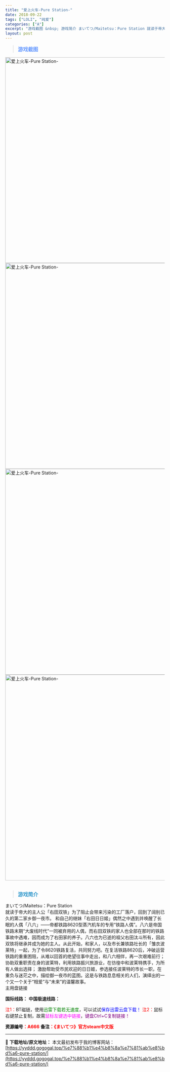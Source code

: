 ```yaml
---
title: "爱上火车-Pure Station-"
date: 2018-09-22
tags: ["LOLI", "纯爱"]
categories: ["A"]
excerpt: "游戏截图 &nbsp; 游戏简介 まいてつ/Maitetsu：Pure Station 就读于帝大的主人公「右田双铁」为了阻止会带来污染的工厂落户，回到了阔别已久的第二家乡御一夜市。 和自己的继妹「右田日日姬」偶然之中遇到并唤醒了长眠的人偶「八六」——帝都铁路8620型蒸汽机车的专用“铁路人偶”。八&hellip;"
layout: post
---
```


<div>
<blockquote><b><span style="font-size: 12pt; color: #6699ff;">游戏截图</span></b></blockquote>
<div><img title="点击放大" src="https://yyddd.gogogal.top/wp-content/uploads/2025/04/20250412_67fa18b0972f2.webp" alt="爱上火车-Pure Station-" width="650" /></div>
<div><img title="点击放大" src="https://yyddd.gogogal.top/wp-content/uploads/2025/04/20250412_67fa18b248890.webp" alt="爱上火车-Pure Station-" width="650" /></div>
<div><img title="点击放大" src="https://yyddd.gogogal.top/wp-content/uploads/2025/04/20250412_67fa18b55d19e.webp" alt="爱上火车-Pure Station-" width="650" /></div>
<div><img title="点击放大" src="https://yyddd.gogogal.top/wp-content/uploads/2025/04/20250412_67fa18b7562d3.webp" alt="爱上火车-Pure Station-" width="650" /></div>
&nbsp;
<blockquote><b><span style="font-size: 12pt; color: #3399cc;">游戏简介</span></b></blockquote>
<div>まいてつ/Maitetsu：Pure Station</div>
<div>就读于帝大的主人公「右田双铁」为了阻止会带来污染的工厂落户，回到了阔别已久的第二家乡御一夜市。
和自己的继妹「右田日日姬」偶然之中遇到并唤醒了长眠的人偶「八六」——帝都铁路8620型蒸汽机车的专用“铁路人偶”。八六是帝国铁路末期“大废线时代”一同被弃用的人偶，而右田双铁的家人也全部在那时的铁路事故中遇难，因而成为了右田家的养子。八六也为已逝的祖父右田汰斗所有，因此双铁将继承并成为她的主人。从此开始，和家人，以及市长兼铁路社长的「雏衣波莱特」一起，为了令8620铁路复活，共同努力吧。在复活铁路8620后，冲破运营铁路的重重困阻，从难以回首的绝望往事中走出，和八六相伴，再一次艰难前行；
协助双重职责在身的波莱特，利用铁路振兴旅游业，在彷徨中和波莱特携手，为所有人做出选择；
激励帮助受市民欢迎的日日姬，参选接任波莱特的市长一职，在重负与迷茫之中，描绘御一夜市的蓝图。这是与铁路息息相关的人们，演绎出的一个又一个关于“相爱”与“未来”的温馨故事。

</div>
</div>
<div class="panel panel-primary">
<div class="panel-heading">主用盘链接</div>
<div class="panel-body">

<b>国际线路：</b>
<b>中国极速线路：</b>


<span style="color: #ff0000;">注1：</span>BT磁链，使用<span style="color: #008000;">迅雷下载若无速度</span>，可以试试<span style="color: #0000ff;">保存迅雷云盘下载！</span>
<span style="color: #ff0000;">注2：</span>鼠标右键禁止复制，故需<span style="color: #ff00ff;">鼠标左键选中链接</span>，<span style="color: #800080;">键盘Ctrl+C复制链接！</span>

</div>
<div class="panel-footer"><span style="color: #ff0000;"><b><span style="color: #000000;">资源编号</span>：A666</b></span>
<span style="color: #ff0000;"><b><span style="color: #000000;">备注</span>：《まいてつ》官方steam中文版</b></span></div>
</div>

---
📖 **下载地址/原文地址：** 本文最初发布于我的博客网站：[https://yyddd.gogogal.top/%e7%88%b1%e4%b8%8a%e7%81%ab%e8%bd%a6-pure-station/](https://yyddd.gogogal.top/%e7%88%b1%e4%b8%8a%e7%81%ab%e8%bd%a6-pure-station/)
